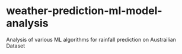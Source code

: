 # weather-prediction-ml-model-analysis
 Analysis of various ML algorithms for rainfall prediction on Austrailian Dataset

